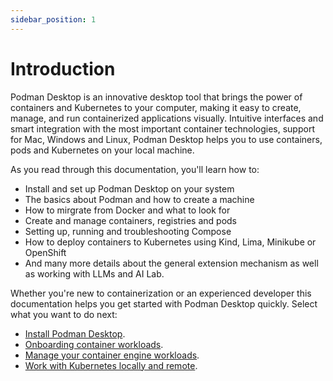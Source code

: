 ```yaml
---
sidebar_position: 1
---
```


# Introduction

Podman Desktop is an innovative desktop tool that brings the power of containers and Kubernetes to your computer, making it easy to create, manage, and run containerized applications visually. Intuitive interfaces and smart integration with the most important container technologies, support for Mac, Windows and Linux, Podman Desktop helps you to use containers, pods and Kubernetes on your local machine.

As you read through this documentation, you'll learn how to:

- Install and set up Podman Desktop on your system
- The basics about Podman and how to create a machine
- How to mirgrate from Docker and what to look for
- Create and manage containers, registries and pods
- Setting up, running and troubleshooting Compose
- How to deploy containers to Kubernetes using Kind, Lima, Minikube or OpenShift
- And many more details about the general extension mechanism as well as working with LLMs and AI Lab.

Whether you're new to containerization or an experienced developer this documentation helps you get started with Podman Desktop quickly. Select what you want to do next:

- [Install Podman Desktop](/docs/installation).
- [Onboarding container workloads](/docs/containers/onboarding).
- [Manage your container engine workloads](/docs/containers).
- [Work with Kubernetes locally and remote](/docs/kubernetes).
